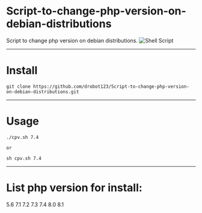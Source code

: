 # Script-to-change-php-version-on-debian-distributions
Script to change php version on debian distributions.
![Shell Script](https://img.shields.io/badge/shell_script-%23121011.svg?style=for-the-badge&logo=gnu-bash&logoColor=white)
____

# Install

```
git clone https://github.com/drobot123/Script-to-change-php-version-on-debian-distributions.git

```
____

# Usage

```
./cpv.sh 7.4

or

sh cpv.sh 7.4

```

____

# List php version for install:

5.6
7.1
7.2
7.3
7.4
8.0
8.1
